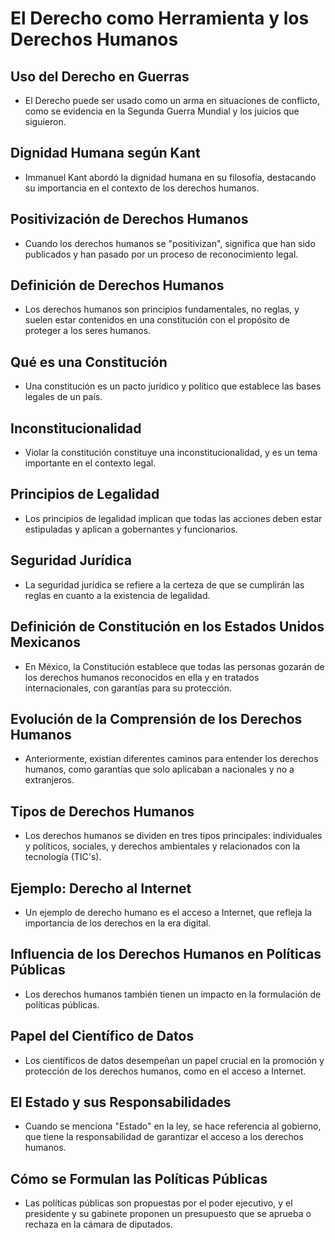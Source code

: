 # El Derecho como Herramienta y los Derechos Humanos

## Uso del Derecho en Guerras
- El Derecho puede ser usado como un arma en situaciones de conflicto, como se evidencia en la Segunda Guerra Mundial y los juicios que siguieron.

## Dignidad Humana según Kant
- Immanuel Kant abordó la dignidad humana en su filosofía, destacando su importancia en el contexto de los derechos humanos.

## Positivización de Derechos Humanos
- Cuando los derechos humanos se "positivizan", significa que han sido publicados y han pasado por un proceso de reconocimiento legal.

## Definición de Derechos Humanos
- Los derechos humanos son principios fundamentales, no reglas, y suelen estar contenidos en una constitución con el propósito de proteger a los seres humanos.

## Qué es una Constitución
- Una constitución es un pacto jurídico y político que establece las bases legales de un país.

## Inconstitucionalidad
- Violar la constitución constituye una inconstitucionalidad, y es un tema importante en el contexto legal.

## Principios de Legalidad
- Los principios de legalidad implican que todas las acciones deben estar estipuladas y aplican a gobernantes y funcionarios.

## Seguridad Jurídica
- La seguridad jurídica se refiere a la certeza de que se cumplirán las reglas en cuanto a la existencia de legalidad.

## Definición de Constitución en los Estados Unidos Mexicanos
- En México, la Constitución establece que todas las personas gozarán de los derechos humanos reconocidos en ella y en tratados internacionales, con garantías para su protección.

## Evolución de la Comprensión de los Derechos Humanos
- Anteriormente, existían diferentes caminos para entender los derechos humanos, como garantías que solo aplicaban a nacionales y no a extranjeros.

## Tipos de Derechos Humanos
- Los derechos humanos se dividen en tres tipos principales: individuales y políticos, sociales, y derechos ambientales y relacionados con la tecnología (TIC's).

## Ejemplo: Derecho al Internet
- Un ejemplo de derecho humano es el acceso a Internet, que refleja la importancia de los derechos en la era digital.

## Influencia de los Derechos Humanos en Políticas Públicas
- Los derechos humanos también tienen un impacto en la formulación de políticas públicas.

## Papel del Científico de Datos
- Los científicos de datos desempeñan un papel crucial en la promoción y protección de los derechos humanos, como en el acceso a Internet.

## El Estado y sus Responsabilidades
- Cuando se menciona "Estado" en la ley, se hace referencia al gobierno, que tiene la responsabilidad de garantizar el acceso a los derechos humanos.

## Cómo se Formulan las Políticas Públicas
- Las políticas públicas son propuestas por el poder ejecutivo, y el presidente y su gabinete proponen un presupuesto que se aprueba o rechaza en la cámara de diputados.

